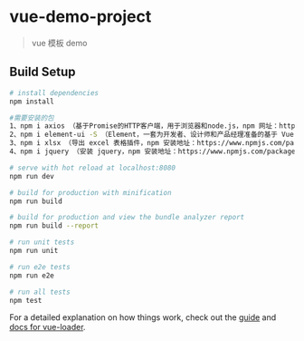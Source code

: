 # vue-demo-project

> vue 模板 demo

## Build Setup

``` bash
# install dependencies
npm install

#需要安装的包
1、npm i axios （基于Promise的HTTP客户端，用于浏览器和node.js，npm 网址：https://www.npmjs.com/package/axios）
2、npm i element-ui -S （Element，一套为开发者、设计师和产品经理准备的基于 Vue 2.0 的桌面端组件库，官网：https://element.eleme.io/#/zh-CN）
3、npm i xlsx （导出 excel 表格插件，npm 安装地址：https://www.npmjs.com/package/xlsx）
4、npm i jquery （安装 jquery，npm 安装地址：https://www.npmjs.com/package/jquery）

# serve with hot reload at localhost:8080
npm run dev

# build for production with minification
npm run build

# build for production and view the bundle analyzer report
npm run build --report

# run unit tests
npm run unit

# run e2e tests
npm run e2e

# run all tests
npm test
```

For a detailed explanation on how things work, check out the [guide](http://vuejs-templates.github.io/webpack/) and [docs for vue-loader](http://vuejs.github.io/vue-loader).
